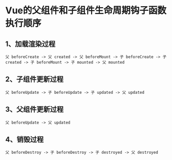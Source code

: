 # Vue的父组件和子组件生命周期钩子函数执行顺序

## 1、加载渲染过程
```
父 beforeCreate -> 父 created -> 父 beforeMount -> 子 beforeCreate -> 子 created -> 子 beforeMount -> 子 mounted -> 父 mounted
```
## 2、子组件更新过程
```
父 beforeUpdate -> 子 beforeUpdate -> 子 updated -> 父 updated
```
## 3、父组件更新过程
```
父 beforeUpdate -> 父 updated
```
## 4、销毁过程
```
父 beforeDestroy -> 子 beforeDestroy -> 子 destroyed -> 父 destroyed
```



